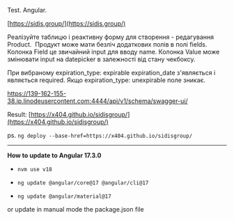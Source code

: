 Test. Angular.

[https://sidis.group/](https://sidis.group/)


Реалізуйте таблицю і реактивну форму для створення - редагування Product.  Продукт може мати безліч додаткових полів в полі fields.
Колонка Field це звичайний input для вводу name.
Колонка Value може змінювати input на datepicker в залежності від стану чекбоксу.

При вибраному expiration_type: expirable expiration_date з'являється і являється required.
Якщо expiration_type: unexpirable поле зникає.

https://139-162-155-38.ip.linodeusercontent.com:4444/api/v1/schema/swagger-ui/



Result: [https://x404.github.io/sidisgroup/](https://x404.github.io/sidisgroup/)


ps.
```ng deploy --base-href=https://x404.github.io/sidisgroup/```

---
**How to update to Angular 17.3.0**

* ```nvm use v18```

* ```ng update @angular/core@17 @angular/cli@17```
* ```ng update @angular/material@17```

or update in manual mode the package.json file

